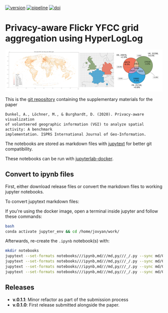 [![version](http://ad.vgiscience.org/yfcc_gridagg/version.svg)][static-gh-url] [![pipeline](http://ad.vgiscience.org/yfcc_gridagg/pipeline.svg)][static-gl-url] [![doi](http://ad.vgiscience.org/yfcc_gridagg/doi.svg)][DOI]

# Privacy-aware Flickr YFCC grid aggregation using HyperLogLog

![Cover Figures](https://raw.githubusercontent.com/Sieboldianus/yfcc_gridagg/master/resources/cover_figures.png)

This is the [git repository][static-gh-url] containing the supplementary materials for the paper

    Dunkel, A., Löchner, M., & Burghardt, D. (2020). Privacy-aware visualization
    of volunteered geographic information (VGI) to analyze spatial activity: A benchmark
    implementation. ISPRS International Journal of Geo-Information.

The notebooks are stored as markdown files with [jupytext][1] for better git compatibility.

These notebooks can be run with [jupyterlab-docker][2].

## Convert to ipynb files

First, either download release files or convert the markdown files to working jupyter notebooks.

To convert jupytext markdown files:

If you're using the docker image, 
open a terminal inside jupyter and follow these commands:
```bash
bash
conda activate jupyter_env && cd /home/jovyan/work/
```

Afterwards, re-create the `.ipynb` notebook(s) with:
```bash
mkdir notebooks
jupytext --set-formats notebooks///ipynb,md///md,py///_/.py --sync md/01_preparations.md
jupytext --set-formats notebooks///ipynb,md///md,py///_/.py --sync md/02_yfcc_gridagg_raw.md
jupytext --set-formats notebooks///ipynb,md///md,py///_/.py --sync md/03_yfcc_gridagg_hll.md
jupytext --set-formats notebooks///ipynb,md///md,py///_/.py --sync md/04_interpretation.md
```

## Releases

* **v.0.1.1**: Minor refactor as part of the submission process
* **v.0.1.0**: First release submitted alongside the paper.

[1]: https://github.com/mwouts/jupytext
[2]: https://gitlab.vgiscience.de/lbsn/tools/jupyterlab
[static-gh-url]: https://github.com/Sieboldianus/yfcc_gridagg
[static-gl-url]: https://gitlab.vgiscience.de/ad/yfcc_gridagg
[DOI]: http://dx.doi.org/10.25532/OPARA-90
